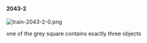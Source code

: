 #### 2043-2
![train-2043-2-0.png](https://github.com/lil-lab/nlvr/raw/master/nlvr/train/images/65/train-2043-2-0.png "train-2043-2-0.png")

one of the grey square contains exactly three objects